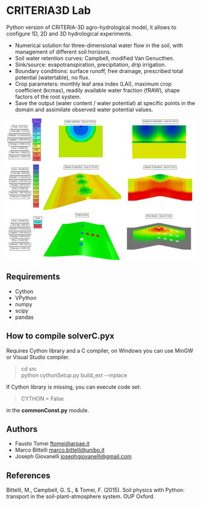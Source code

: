 # CRITERIA3D Lab
Python version of CRITERIA-3D agro-hydrological model, it allows to configure 1D, 2D and 3D hydrological experiments.  
- Numerical solution for three-dimensional water flow in the soil, with management of different soil horizons.  
- Soil water retention curves: Campbell, modified Van Genucthen.  
- Sink/source: evapotranspiration, precipitation, drip irrigation.  
- Boundary conditions: surface runoff, free drainage, prescribed total potential (watertable), no flux.  
- Crop parameters: monthly leaf area index (LAI), maximum crop coefficient (kcmax), readily available water fraction (fRAW), shape factors of the root system.
- Save the output (water content / water potential) at specific points in the domain and assimilate observed water potential values.  


![](https://github.com/ARPA-SIMC/CRITERIA3D_LAB/blob/main/doc/criteria3d.png)

## Requirements
- Cython
- VPython
- numpy  
- scipy  
- pandas

## How to compile solverC.pyx
Requires Cython library and a C compiler, on Windows you can use MinGW or Visual Studio compiler.  
>cd src  
>python cythonSetup.py build_ext --inplace
 
If Cython library is missing, you can execute code set:  
> CYTHON = False

in the **commonConst.py** module.

## Authors
- Fausto Tomei    <ftomei@arpae.it>
- Marco Bittelli  <marco.bittelli@unibo.it>
- Joseph Giovanelli <josephgiovanelli@gmail.com>

## References
Bittelli, M., Campbell, G. S., & Tomei, F. (2015). Soil physics with Python: transport in the soil-plant-atmosphere system. OUP Oxford.
